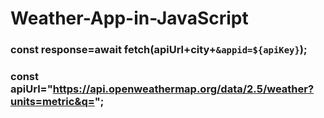 # Weather-App-in-JavaScript

### const response=await fetch(apiUrl+city+`&appid=${apiKey}`);
###       const apiUrl="https://api.openweathermap.org/data/2.5/weather?units=metric&q=";
